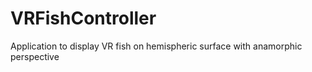 # VRFishController
Application to display VR fish on hemispheric surface with anamorphic perspective
